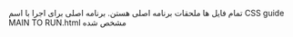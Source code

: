 تمام فایل ها ملحقات برنامه اصلی هستن. برنامه اصلی برای اجرا با اسم CSS guide MAIN TO RUN.html مشخص شده
